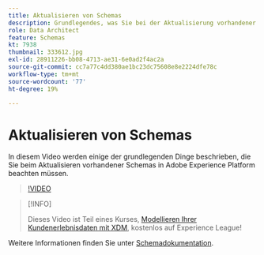 ```yaml
---
title: Aktualisieren von Schemas
description: Grundlegendes, was Sie bei der Aktualisierung vorhandener Schemas in Adobe Experience Platform beachten sollten.
role: Data Architect
feature: Schemas
kt: 7938
thumbnail: 333612.jpg
exl-id: 28911226-bb08-4713-ae31-6e0ad2f4ac2a
source-git-commit: cc7a77c4dd380ae1bc23dc75608e8e2224dfe78c
workflow-type: tm+mt
source-wordcount: '77'
ht-degree: 19%

---
```


# Aktualisieren von Schemas

In diesem Video werden einige der grundlegenden Dinge beschrieben, die Sie beim Aktualisieren vorhandener Schemas in Adobe Experience Platform beachten müssen.

>[!VIDEO](https://video.tv.adobe.com/v/333612?quality=12&learn=on)

>[!INFO]
>
> Dieses Video ist Teil eines Kurses, [Modellieren Ihrer Kundenerlebnisdaten mit XDM](https://experienceleague.adobe.com/?recommended=ExperiencePlatform-D-1-2021.1.xdm), kostenlos auf Experience League!

Weitere Informationen finden Sie unter [Schemadokumentation](https://experienceleague.adobe.com/docs/experience-platform/xdm/home.html?lang=de).
